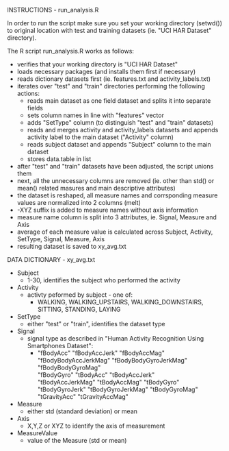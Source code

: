 INSTRUCTIONS - run_analysis.R

In order to run the script make sure you set your working directory (setwd()) to original location with test and training datasets 
(ie. "UCI HAR Dataset" directory).

The R script run_analysis.R works as follows:
 - verifies that your working directory is "UCI HAR Dataset"
 - loads necessary packages (and installs them first if necessary)
 - reads dictionary datasets first (ie. features.txt and activity_labels.txt)
 - iterates over "test" and "train" directories performing the following actions:
    - reads main dataset as one field dataset and splits it into separate fields
    - sets column names in line with "features" vector
    - adds "SetType" column (to distinguish "test" and "train" datasets)
    - reads and merges activity and activity_labels datasets and appends activity label to the main dataset
       ("Activity" column)
    - reads subject dataset and appends "Subject" column to the main dataset
    - stores data.table in list
 - after "test" and "train" datasets have been adjusted, the script unions them 
 - next, all the unnecessary columns are removed (ie. other than std() or mean() related masures and main descriptive attributes)
 - the dataset is reshaped, all measure names and corrsponding measure values are normalized into 2 columns (melt)
 - -XYZ suffix is added to measure names without axis information
 - measure name column is split into 3 attributes, ie. Signal, Measure and Axis
 - average of each measure value is calculated across Subject, Activity, SetType, Signal, Measure, Axis
 - resulting dataset is saved to xy_avg.txt


DATA DICTIONARY - xy_avg.txt

* Subject
	- 1-30, identifies the subject who performed the activity
* Activity 
	- activty peformed by subject - one of:
		- WALKING, WALKING_UPSTAIRS, WALKING_DOWNSTAIRS, SITTING, STANDING, LAYING
* SetType
	- either "test" or "train", identifies the dataset type 
* Signal
	- signal type as described in "Human Activity Recognition Using Smartphones Dataset":
		- "fBodyAcc"             "fBodyAccJerk"         "fBodyAccMag"         
		"fBodyBodyAccJerkMag"  "fBodyBodyGyroJerkMag" "fBodyBodyGyroMag"    
		"fBodyGyro"            "tBodyAcc"             "tBodyAccJerk"        
		"tBodyAccJerkMag"      "tBodyAccMag"          "tBodyGyro"           
		"tBodyGyroJerk"        "tBodyGyroJerkMag"     "tBodyGyroMag"        
		"tGravityAcc"          "tGravityAccMag"  
* Measure
	- either std (standard deviation) or mean
* Axis
	- X,Y,Z or XYZ to identify the axis of measurement
* MeasureValue
	- value of the Measure (std or mean)

